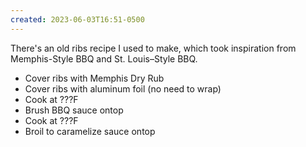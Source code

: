 ```yaml
---
created: 2023-06-03T16:51-0500
---
```


There's an old ribs recipe I used to make, which took inspiration from Memphis-Style BBQ and St. Louis–Style BBQ.

* Cover ribs with Memphis Dry Rub
* Cover ribs with aluminum foil (no need to wrap)
* Cook at ???F
* Brush BBQ sauce ontop
* Cook at ???F
* Broil to caramelize sauce ontop
